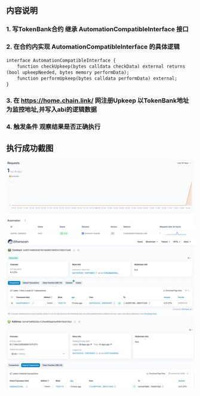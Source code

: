 ## 内容说明

### 1. 写TokenBank合约 继承 AutomationCompatibleInterface 接口

### 2. 在合约内实现 AutomationCompatibleInterface 的具体逻辑

```solidity
interface AutomationCompatibleInterface {
    function checkUpkeep(bytes calldata checkData) external returns (bool upkeepNeeded, bytes memory performData);
    function performUpkeep(bytes calldata performData) external;
}
```

### 3. 在 https://home.chain.link/ 网注册Upkeep 以TokenBank地址为监控地址,并写入abi的逻辑数据

### 4. 触发条件 观察结果是否正确执行


## 执行成功截图

![图片1](images/1.png)
![图片2](images/2.png)
![图片3](images/3.png)
